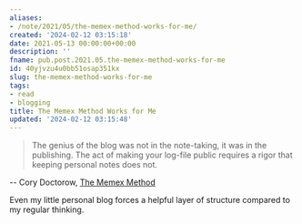 ```yaml
---
aliases:
- /note/2021/05/the-memex-method-works-for-me/
created: '2024-02-12 03:15:18'
date: 2021-05-13 00:00:00+00:00
description: ''
fname: pub.post.2021.05.the-memex-method-works-for-me
id: 40yjvzu4u0bb51osap351kx
slug: the-memex-method-works-for-me
tags:
- read
- blogging
title: The Memex Method Works for Me
updated: '2024-02-12 03:15:48'
---
```


> The genius of the blog was not in the note-taking, it was in the publishing.
> The act of making your log-file public requires a rigor that keeping personal
> notes does not.

-- Cory Doctorow, [The Memex Method](https://doctorow.medium.com/the-memex-method-238c71f2fb46)

Even my little personal blog forces a helpful layer of structure compared to my regular thinking.